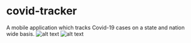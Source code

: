 # covid-tracker
A mobile application which tracks Covid-19 cases on a state and nation wide basis.
![alt text](https://ibb.co/2M9qfW9)
![alt text](https://ibb.co/ChXNBdC)
